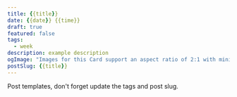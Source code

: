 ```yaml
---
title: {{title}}
date: {{date}} {{time}}
draft: true
featured: false
tags:
  - week
description: example description
ogImage: "Images for this Card support an aspect ratio of 2:1 with minimum dimensions of 300x157 or maximum of 4096x4096 pixels. og-image size 1200 x 640"
postSlug: {{title}}
---
```


Post templates, don't forget update the tags and post slug.
